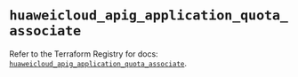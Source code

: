 # `huaweicloud_apig_application_quota_associate`

Refer to the Terraform Registry for docs: [`huaweicloud_apig_application_quota_associate`](https://registry.terraform.io/providers/huaweicloud/huaweicloud/1.71.1/docs/resources/apig_application_quota_associate).
